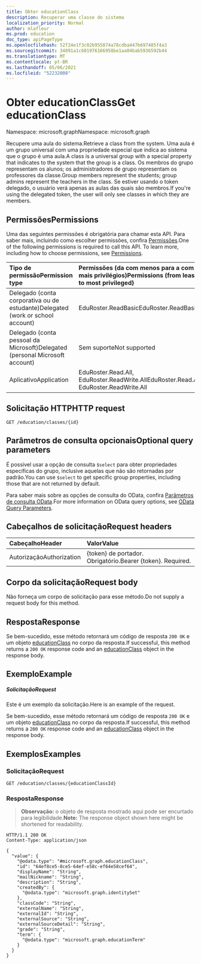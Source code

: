 ```yaml
---
title: Obter educationClass
description: Recuperar uma classe do sistema
localization_priority: Normal
author: mlafleur
ms.prod: education
doc_type: apiPageType
ms.openlocfilehash: 52f24e1f3c02b955874a78cdba447b697485f4a3
ms.sourcegitcommit: 34891a1c601976166958be1aa04bab5936592b44
ms.translationtype: MT
ms.contentlocale: pt-BR
ms.lasthandoff: 05/06/2021
ms.locfileid: "52232008"
---
```

# <a name="get-educationclass"></a><span data-ttu-id="f22f1-103">Obter educationClass</span><span class="sxs-lookup"><span data-stu-id="f22f1-103">Get educationClass</span></span>

<span data-ttu-id="f22f1-104">Namespace: microsoft.graph</span><span class="sxs-lookup"><span data-stu-id="f22f1-104">Namespace: microsoft.graph</span></span>

<span data-ttu-id="f22f1-105">Recupere uma aula do sistema.</span><span class="sxs-lookup"><span data-stu-id="f22f1-105">Retrieve a class from the system.</span></span> <span data-ttu-id="f22f1-106">Uma aula é um grupo universal com uma propriedade especial que indica ao sistema que o grupo é uma aula.</span><span class="sxs-lookup"><span data-stu-id="f22f1-106">A class is a universal group with a special property that indicates to the system that the group is a class.</span></span> <span data-ttu-id="f22f1-107">Os membros do grupo representam os alunos; os administradores de grupo representam os professores da classe.</span><span class="sxs-lookup"><span data-stu-id="f22f1-107">Group members represent the students; group admins represent the teachers in the class.</span></span> <span data-ttu-id="f22f1-108">Se estiver usando o token delegado, o usuário verá apenas as aulas das quais são membros.</span><span class="sxs-lookup"><span data-stu-id="f22f1-108">If you're using the delegated token, the user will only see classes in which they are members.</span></span>

## <a name="permissions"></a><span data-ttu-id="f22f1-109">Permissões</span><span class="sxs-lookup"><span data-stu-id="f22f1-109">Permissions</span></span>
<span data-ttu-id="f22f1-p102">Uma das seguintes permissões é obrigatória para chamar esta API. Para saber mais, incluindo como escolher permissões, confira [Permissões](/graph/permissions-reference).</span><span class="sxs-lookup"><span data-stu-id="f22f1-p102">One of the following permissions is required to call this API. To learn more, including how to choose permissions, see [Permissions](/graph/permissions-reference).</span></span>

|<span data-ttu-id="f22f1-112">Tipo de permissão</span><span class="sxs-lookup"><span data-stu-id="f22f1-112">Permission type</span></span>      | <span data-ttu-id="f22f1-113">Permissões (da com menos para a com mais privilégios)</span><span class="sxs-lookup"><span data-stu-id="f22f1-113">Permissions (from least to most privileged)</span></span>              |
|:--------------------|:---------------------------------------------------------|
|<span data-ttu-id="f22f1-114">Delegado (conta corporativa ou de estudante)</span><span class="sxs-lookup"><span data-stu-id="f22f1-114">Delegated (work or school account)</span></span> |  <span data-ttu-id="f22f1-115">EduRoster.ReadBasic</span><span class="sxs-lookup"><span data-stu-id="f22f1-115">EduRoster.ReadBasic</span></span>  |
|<span data-ttu-id="f22f1-116">Delegado (conta pessoal da Microsoft)</span><span class="sxs-lookup"><span data-stu-id="f22f1-116">Delegated (personal Microsoft account)</span></span> |  <span data-ttu-id="f22f1-117">Sem suporte</span><span class="sxs-lookup"><span data-stu-id="f22f1-117">Not supported</span></span>  |
|<span data-ttu-id="f22f1-118">Aplicativo</span><span class="sxs-lookup"><span data-stu-id="f22f1-118">Application</span></span> | <span data-ttu-id="f22f1-119">EduRoster.Read.All, EduRoster.ReadWrite.All</span><span class="sxs-lookup"><span data-stu-id="f22f1-119">EduRoster.Read.All, EduRoster.ReadWrite.All</span></span> | 

## <a name="http-request"></a><span data-ttu-id="f22f1-120">Solicitação HTTP</span><span class="sxs-lookup"><span data-stu-id="f22f1-120">HTTP request</span></span>
<!-- { "blockType": "ignored" } -->
```http
GET /education/classes/{id}
```

## <a name="optional-query-parameters"></a><span data-ttu-id="f22f1-121">Parâmetros de consulta opcionais</span><span class="sxs-lookup"><span data-stu-id="f22f1-121">Optional query parameters</span></span>
<span data-ttu-id="f22f1-122">É possível usar a opção de consulta `$select` para obter propriedades específicas do grupo, inclusive aquelas que não são retornadas por padrão.</span><span class="sxs-lookup"><span data-stu-id="f22f1-122">You can use `$select` to get specific group properties, including those that are not returned by default.</span></span>

<span data-ttu-id="f22f1-123">Para saber mais sobre as opções de consulta do OData, confira [Parâmetros de consulta OData](/graph/query-parameters).</span><span class="sxs-lookup"><span data-stu-id="f22f1-123">For more information on OData query options, see [OData Query Parameters](/graph/query-parameters).</span></span>
## <a name="request-headers"></a><span data-ttu-id="f22f1-124">Cabeçalhos de solicitação</span><span class="sxs-lookup"><span data-stu-id="f22f1-124">Request headers</span></span>
| <span data-ttu-id="f22f1-125">Cabeçalho</span><span class="sxs-lookup"><span data-stu-id="f22f1-125">Header</span></span>       | <span data-ttu-id="f22f1-126">Valor</span><span class="sxs-lookup"><span data-stu-id="f22f1-126">Value</span></span> |
|:---------------|:--------|
| <span data-ttu-id="f22f1-127">Autorização</span><span class="sxs-lookup"><span data-stu-id="f22f1-127">Authorization</span></span>  | <span data-ttu-id="f22f1-p103">{token} de portador. Obrigatório.</span><span class="sxs-lookup"><span data-stu-id="f22f1-p103">Bearer {token}. Required.</span></span>  |

## <a name="request-body"></a><span data-ttu-id="f22f1-130">Corpo da solicitação</span><span class="sxs-lookup"><span data-stu-id="f22f1-130">Request body</span></span>
<span data-ttu-id="f22f1-131">Não forneça um corpo de solicitação para esse método.</span><span class="sxs-lookup"><span data-stu-id="f22f1-131">Do not supply a request body for this method.</span></span>
## <a name="response"></a><span data-ttu-id="f22f1-132">Resposta</span><span class="sxs-lookup"><span data-stu-id="f22f1-132">Response</span></span>
<span data-ttu-id="f22f1-133">Se bem-sucedido, esse método retornará um código de resposta `200 OK` e um objeto [educationClass](../resources/educationclass.md) no corpo da resposta.</span><span class="sxs-lookup"><span data-stu-id="f22f1-133">If successful, this method returns a `200 OK` response code and an [educationClass](../resources/educationclass.md) object in the response body.</span></span>
## <a name="example"></a><span data-ttu-id="f22f1-134">Exemplo</span><span class="sxs-lookup"><span data-stu-id="f22f1-134">Example</span></span>
##### <a name="request"></a><span data-ttu-id="f22f1-135">Solicitação</span><span class="sxs-lookup"><span data-stu-id="f22f1-135">Request</span></span>
<span data-ttu-id="f22f1-136">Este é um exemplo da solicitação.</span><span class="sxs-lookup"><span data-stu-id="f22f1-136">Here is an example of the request.</span></span>

<span data-ttu-id="f22f1-137">Se bem-sucedido, esse método retornará um código de resposta `200 OK` e um objeto [educationClass](../resources/educationclass.md) no corpo da resposta.</span><span class="sxs-lookup"><span data-stu-id="f22f1-137">If successful, this method returns a `200 OK` response code and an [educationClass](../resources/educationclass.md) object in the response body.</span></span>

## <a name="examples"></a><span data-ttu-id="f22f1-138">Exemplos</span><span class="sxs-lookup"><span data-stu-id="f22f1-138">Examples</span></span>

### <a name="request"></a><span data-ttu-id="f22f1-139">Solicitação</span><span class="sxs-lookup"><span data-stu-id="f22f1-139">Request</span></span>

<!-- {
  "blockType": "request",
  "name": "get_educationclass"
}
-->

```http
GET /education/classes/{educationClassId}
```

### <a name="response"></a><span data-ttu-id="f22f1-140">Resposta</span><span class="sxs-lookup"><span data-stu-id="f22f1-140">Response</span></span>

><span data-ttu-id="f22f1-141">**Observação:** o objeto de resposta mostrado aqui pode ser encurtado para legibilidade.</span><span class="sxs-lookup"><span data-stu-id="f22f1-141">**Note:** The response object shown here might be shortened for readability.</span></span>

<!-- {
  "blockType": "response",
  "truncated": true,
  "@odata.type": "microsoft.graph.educationClass"
}
-->

```http
HTTP/1.1 200 OK
Content-Type: application/json

{
  "value": {
    "@odata.type": "#microsoft.graph.educationClass",
    "id": "64ef8ce5-8ce5-64ef-e58c-ef64e58cef64",
    "displayName": "String",
    "mailNickname": "String",
    "description": "String",
    "createdBy": {
      "@odata.type": "microsoft.graph.identitySet"
    },
    "classCode": "String",
    "externalName": "String",
    "externalId": "String",
    "externalSource": "String",
    "externalSourceDetail": "String",
    "grade": "String",
    "term": {
      "@odata.type": "microsoft.graph.educationTerm"
    }
  }
}
```
